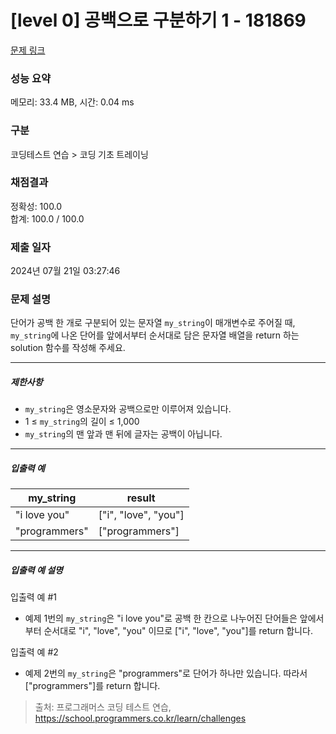 # [level 0] 공백으로 구분하기 1 - 181869 

[문제 링크](https://school.programmers.co.kr/learn/courses/30/lessons/181869) 

### 성능 요약

메모리: 33.4 MB, 시간: 0.04 ms

### 구분

코딩테스트 연습 > 코딩 기초 트레이닝

### 채점결과

정확성: 100.0<br/>합계: 100.0 / 100.0

### 제출 일자

2024년 07월 21일 03:27:46

### 문제 설명

<p>단어가 공백 한 개로 구분되어 있는 문자열 <code>my_string</code>이 매개변수로 주어질 때, <code>my_string</code>에 나온 단어를 앞에서부터 순서대로 담은 문자열 배열을 return 하는 solution 함수를 작성해 주세요.</p>

<hr>

<h5>제한사항</h5>

<ul>
<li><code>my_string</code>은 영소문자와 공백으로만 이루어져 있습니다.</li>
<li>1 ≤ <code>my_string</code>의 길이 ≤ 1,000</li>
<li><code>my_string</code>의 맨 앞과 맨 뒤에 글자는 공백이 아닙니다.</li>
</ul>

<hr>

<h5>입출력 예</h5>
<table class="table">
        <thead><tr>
<th>my_string</th>
<th>result</th>
</tr>
</thead>
        <tbody><tr>
<td>"i love you"</td>
<td>["i", "love", "you"]</td>
</tr>
<tr>
<td>"programmers"</td>
<td>["programmers"]</td>
</tr>
</tbody>
      </table>
<hr>

<h5>입출력 예 설명</h5>

<p>입출력 예 #1</p>

<ul>
<li>예제 1번의 <code>my_string</code>은 "i love you"로 공백 한 칸으로 나누어진 단어들은 앞에서부터 순서대로 "i", "love", "you" 이므로 ["i", "love", "you"]를 return 합니다.</li>
</ul>

<p>입출력 예 #2</p>

<ul>
<li>예제 2번의 <code>my_string</code>은 "programmers"로 단어가 하나만 있습니다. 따라서 ["programmers"]를 return 합니다.</li>
</ul>


> 출처: 프로그래머스 코딩 테스트 연습, https://school.programmers.co.kr/learn/challenges